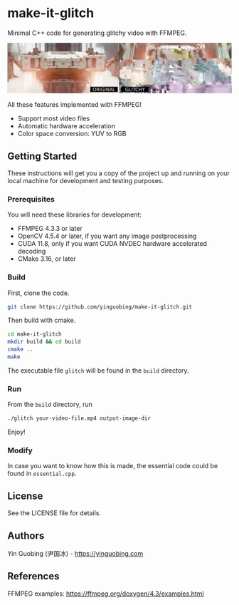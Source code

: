 # make-it-glitch
Minimal C++ code for generating glitchy video with FFMPEG.

![Sample - The Wandering Earth 2](doc/wandering_earch_2.jpg)

All these features implemented with FFMPEG!
- Support most video files
- Automatic hardware acceleration
- Color space conversion: YUV to RGB

## Getting Started

These instructions will get you a copy of the project up and running on your local machine for development and testing purposes.

### Prerequisites
You will need these libraries for development:
- FFMPEG 4.3.3 or later
- OpenCV 4.5.4 or later, if you want any image postprocessing
- CUDA 11.8, only if you want CUDA NVDEC hardware accelerated decoding
- CMake 3.16, or later

### Build
First, clone the code.
```bash
git clone https://github.com/yinguobing/make-it-glitch.git
```

Then build with cmake.
```bash
cd make-it-glitch
mkdir build && cd build
cmake ..
make
```

The executable file `glitch` will be found in the `build` directory.

### Run
From the `build` directory, run
```bash
./glitch your-video-file.mp4 output-image-dir
```

Enjoy!

### Modify
In case you want to know how this is made, the essential code could be found in `essential.cpp`.

## License
See the LICENSE file for details.

## Authors
Yin Guobing (尹国冰) - https://yinguobing.com

## References
FFMPEG examples: https://ffmpeg.org/doxygen/4.3/examples.html
